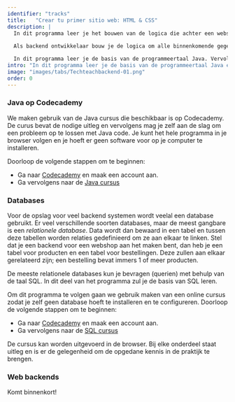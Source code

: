 ```yaml
---
identifier: "tracks"
title:	 "Crear tu primer sitio web: HTML & CSS"
description: |
  In dit programma leer je het bouwen van de logica die achter een website leeft. Denk bijvoorbeeld aan het boeken van een vlucht; de gebruiker klikt op een website op 'boeken' en de backend gaat vervolgens aan de slag om de boeking door te voeren, op te slaan en bevestigingen te versturen, bijvoorbeeld per email.
                        
  Als backend ontwikkelaar bouw je de logica om alle binnenkomende gegevens van gebruiker te valideren, opslaan in structuren en uit te lezen. Tevens gebruik je vaak externe systemen om bijvoorbeeld email of notificaties te kunnen versturen.

  In dit programma leer je de basis van de programmeertaal Java. Vervolgens ga je een web backend ontwikkelen die kan reageren op verschillende verzoeken vanuit het web. De backend zal data gaan lezen en schrijven in een opslag systeem; een database genaamd PostgreSQL.
intro: "In dit programma leer je de basis van de programmeertaal Java en databases. Dit zijn de bouwstenen voor het maken van een web-backend waarmee je uiteindelijk een werkend web systeem kunt bouwen. We beginnen met Java, duiken vervolgens in databases en bouwen als laatste een web backend met beide geleerde technieken."
image: "images/tabs/Techteachbackend-01.png"
order: 0
---
```


### Java op Codecademy

We maken gebruik van de Java cursus die beschikbaar is op Codecademy. De curus bevat de nodige uitleg en vervolgens mag je zelf aan de slag om een probleem op te lossen met Java code. Je kunt het hele programma in je browser volgen en je hoeft er geen software voor op je computer te installeren.

Doorloop de volgende stappen om te beginnen:

* Ga naar [Codecademy](https://www.codecademy.com/) en maak een account aan.
* Ga vervolgens naar de [Java cursus](https://www.codecademy.com/learn/learn-java)

### Databases

Voor de opslag voor veel backend systemen wordt veelal een database gebruikt. Er veel verschillende soorten databases, maar de meest gangbare is een _relationele database_. Data wordt dan bewaard in een tabel en tussen deze tabellen worden relaties gedefinieerd om ze aan elkaar te linken. Stel dat je een backend voor een webshop aan het maken bent, dan heb je een tabel voor producten en een tabel voor bestellingen. Deze zullen aan elkaar gerelateerd zijn; een bestelling bevat immers 1 of meer producten.

De meeste relationele databases kun je bevragen (querien) met behulp van de taal SQL. In dit deel van het programma zul je de basis van SQL leren.

Om dit programma te volgen gaan we gebruik maken van een online cursus zodat je zelf geen database hoeft te installeren en te configureren. Doorloop de volgende stappen om te beginnen:

* Ga naar [Codecademy](https://www.codecademy.com/) en maak een account aan.
* Ga vervolgens naar de [SQL cursus](https://www.codecademy.com/learn/learn-sql)

De cursus kan worden uitgevoerd in de browser. Bij elke onderdeel staat uitleg en is er de gelegenheid om de opgedane kennis in de praktijk te brengen.

### Web backends

Komt binnenkort!